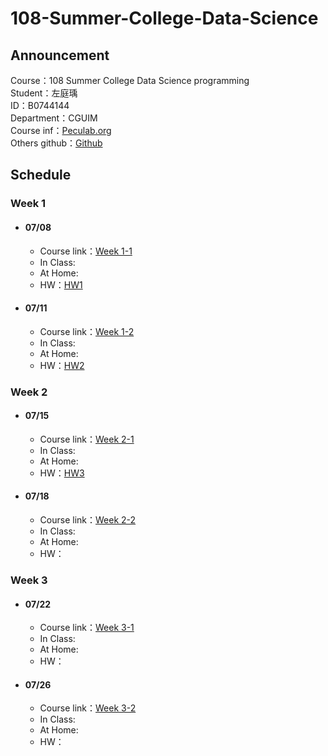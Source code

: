# 108-Summer-College-Data-Science

## Announcement
Course：108 Summer College Data Science programming    
Student：左庭瑀  
ID：B0744144   
Department：CGUIM  
Course inf：[Peculab.org](http://peculab.org/)             
Others github：[Github](http://peculab.org/2019/07/03/108-全國夏季學院學員-github/)              

## Schedule      
    
 ### Week 1          
 * #### 07/08        
   * Course link：[Week 1-1](http://peculab.org/2019/07/03/108-全國夏季學院課程內容/)          
   * In Class:            
   * At Home:      
   * HW：[HW1](https://tytso077.github.io/108-Summer-College-Data-Science/Week%201-1_0708/HW_R-Markdown_0.html) 

 * #### 07/11       
   * Course link：[Week 1-2](http://peculab.org/2019/07/10/108-全國夏季學院-7-11-class-2/)      
   * In Class:             
   * At Home:    
   * HW：[HW2](https://tytso077.github.io/108-Summer-College-Data-Science/Week%201-2_0711/hw22.html)                

### Week 2   
 * #### 07/15
   * Course link：[Week 2-1](http://peculab.org/2019/07/11/108-全國夏季學院-7-15-class-3/)                   
   * In Class:                  
   * At Home:                   
   * HW：[HW3](https://tytso077.github.io/108-Summer-College-Data-Science/Week%202-1_0715/HW3.html)                        

 * #### 07/18
   * Course link：[Week 2-2](http://peculab.org/2019/07/15/108-%e5%85%a8%e5%9c%8b%e5%a4%8f%e5%ad%a3%e5%ad%b8%e9%99%a2-7-18-class-4/)     
   * In Class:       
   * At Home:       
   * HW：    
 
### Week 3    
* #### 07/22
   * Course link：[Week 3-1]()                 
   * In Class:  
   * At Home:     
   * HW：       

* #### 07/26
   * Course link：[Week 3-2]()                
   * In Class:   
   * At Home:    
   * HW：        
